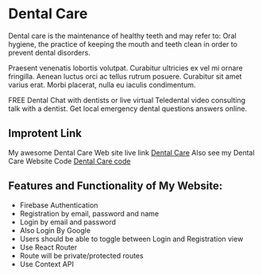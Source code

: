 # Dental Care
Dental care is the maintenance of healthy teeth and may refer to: Oral hygiene, the practice of keeping the mouth and teeth clean in order to prevent dental disorders.

Praesent venenatis lobortis volutpat. Curabitur ultricies ex vel mi ornare fringilla. Aenean luctus orci ac tellus rutrum posuere. Curabitur sit amet varius erat. Morbi placerat, nulla eu iaculis condimentum.

FREE Dental Chat with dentists or live virtual Teledental video consulting talk with a dentist. Get local emergency dental questions answers online.

## Improtent Link

My awesome Dental Care Web site live link [Dental Care](https://dental-care-4d3d8.web.app/)
Also see my Dental Care Website Code [Dental Care code](https://github.com/Programming-Hero-Web-Course3/healthcare-related-website-abudaudhossain)

## Features and Functionality of My Website:
* Firebase Authentication
* Registration by email, password and name
* Login by email and password
* Also Login By Google
* Users should be able to toggle between Login and Registration view
* Use React Router
* Route will be private/protected routes
* Use Context API 
